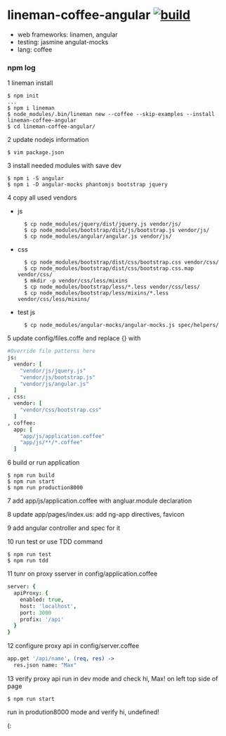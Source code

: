 lineman-coffee-angular [![build](https://api.travis-ci.org/daggerok/lineman-coffee-angular.svg?branch=master)](https://api.travis-ci.org/daggerok/lineman-coffee-angular.svg?branch=master)
======================
- web frameworks: linamen, angular
- testing: jasmine angulat-mocks
- lang: coffee

### npm log

1 lineman install
    
    $ npm init
    ...
    $ npm i lineman
    $ node_modules/.bin/lineman new --coffee --skip-examples --install lineman-coffee-angular
    $ cd lineman-coffee-angular/

2 update nodejs information
    
    $ vim package.json
    
3 install needed modules with save dev
    
    $ npm i -S angular
    $ npm i -D angular-mocks phantomjs bootstrap jquery
    
4 copy all used vendors

- js

        $ cp node_modules/jquery/dist/jquery.js vendor/js/
        $ cp node_modules/bootstrap/dist/js/bootstrap.js vendor/js/
        $ cp node_modules/angular/angular.js vendor/js/

- css
        
        $ cp node_modules/bootstrap/dist/css/bootstrap.css vendor/css/
        $ cp node_modules/bootstrap/dist/css/bootstrap.css.map vendor/css/
        $ mkdir -p vendor/css/less/mixins
        $ cp node_modules/bootstrap/less/*.less vendor/css/less/
        $ cp node_modules/bootstrap/less/mixins/*.less vendor/css/less/mixins/

- test js
        
        $ cp node_modules/angular-mocks/angular-mocks.js spec/helpers/
        
5 update config/files.coffe and replace {} with

  ``` coffee
  #Override file patterns here
  js: 
    vendor: [
      "vendor/js/jquery.js"
      "vendor/js/bootstrap.js"
      "vendor/js/angular.js"
    ]
  , css:
    vendor: [
      "vendor/css/bootstrap.css"
    ]
  , coffee:
    app: [
      "app/js/application.coffee"
      "app/js/**/*.coffee"
    ]
  ```
6 build or run application
    
    $ npm run build
    $ npm run start
    $ npm run production8000
7 add app/js/application.coffee with angluar.module declaration

8 update app/pages/index.us: add ng-app directives, favicon

9 add angular controller and spec for it

10 run test or use TDD command
    
    $ npm run test
    $ npm run tdd

11 tunr on proxy sserver in config/application.coffee
  
  ``` coffee
  server: {
    apiProxy: {
      enabled: true,
      host: 'localhost',
      port: 3000
      profix: '/api'
    }
  }
  ```

12 configure proxy api in config/server.coffee
  
  ``` coffee
  app.get '/api/name', (req, res) ->
    res.json name: "Max"
  ```
13 verify proxy api
run in dev mode and check hi, Max! on left top side of page

    $ npm run start 

run in prodution8000 mode and verify hi, undefined!

(: